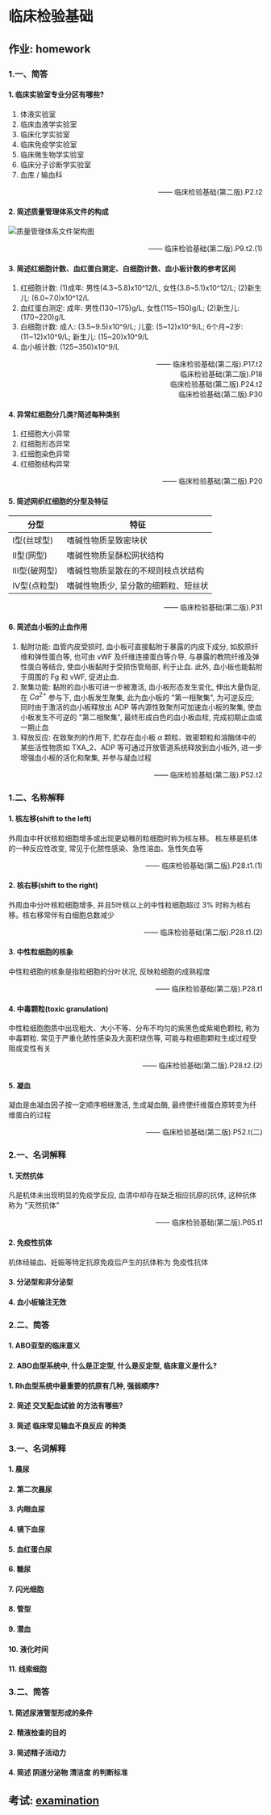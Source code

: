 # 临床检验基础

## 作业: homework

### 1.一、简答

#### 1. 临床实验室专业分区有哪些?

1. 体液实验室
2. 临床血液学实验室
3. 临床化学实验室
4. 临床免疫学实验室
5. 临床微生物学实验室
6. 临床分子诊断学实验室
7. 血库 / 输血科

<div style="text-align: right">
—— 临床检验基础(第二版).P2.t2
</div>

#### 2. 简述质量管理体系文件的构成

![质量管理体系文件架构图](images/a5aadbf51f65c26cf064ede060fae8670f787042c4240593dcb6d0323fd27874.png)  
<div style="text-align: right">
—— 临床检验基础(第二版).P9.t2.(1)
</div>

#### 3. 简述红细胞计数、血红蛋白测定、白细胞计数、血小板计数的参考区间

1. 红细胞计数: (1)成年: 男性(4.3~5.8)x10^12/L, 女性(3.8~5.1)x10^12/L; (2)新生儿: (6.0~7.0)x10^12/L
2. 血红蛋白测定: 成年: 男性(130~175)g/L, 女性(115~150)g/L; (2)新生儿: (170~220)g/L
3. 白细胞计数: 成人: (3.5~9.5)x10^9/L; 儿童: (5~12)x10^9/L; 6个月~2岁:(11~12)x10^9/L; 新生儿: (15~20)x10^9/L
4. 血小板计数: (125~350)x10^9/L

<div style="text-align: right">
—— 临床检验基础(第二版).P17.t2<br>
临床检验基础(第二版).P18<br>
临床检验基础(第二版).P24.t2<br>
临床检验基础(第二版).P30
</div>

#### 4. 异常红细胞分几类?简述每种类别

1. 红细胞大小异常
2. 红细胞形态异常
3. 红细胞染色异常
4. 红细胞结构异常

<div style="text-align: right">
—— 临床检验基础(第二版).P20
</div>

#### 5. 简述网织红细胞的分型及特征

| 分型 | 特征 |
| --- | --- |
| I型(丝球型) | 嗜碱性物质呈致密块状 |
| II型(网型) | 嗜碱性物质呈酥松网状结构 |
| III型(破网型) | 嗜碱性物质呈散在的不规则枝点状结构 |
| IV型(点粒型) | 嗜碱性物质少, 呈分散的细颗粒、短丝状 |

<div style="text-align: right">
—— 临床检验基础(第二版).P31
</div>

#### 6. 简述血小板的止血作用

1. 黏附功能: 血管内皮受损时, 血小板可直接黏附于暴露的内皮下成分, 如胶原纤维和弹性蛋白等, 也可由 vWF 及纤维连接蛋白等介导, 与暴露的教院纤维及弹性蛋白等结合, 使血小板黏附于受损伤管局部, 利于止血. 此外, 血小板也能黏附于周围的 Fg 和 vWF, 促进止血.
2. 聚集功能: 黏附的血小板可进一步被激活, 血小板形态发生变化, 伸出大量伪足, 在 $Ca^{2+}$ 参与下, 血小板发生聚集, 此为血小板的 "第一相聚集", 为可逆反应; 同时由于激活的血小板释放出 ADP 等内源性致聚剂可加速血小板的聚集, 使血小板发生不可逆的 "第二相聚集", 最终形成白色的血小板血栓, 完成初期止血或一期止血
3. 释放反应: 在致聚剂的作用下, 贮存在血小板 $\alpha$ 颗粒、致密颗粒和溶酶体中的某些活性物质如 TXA_2、ADP 等可通过开放管道系统释放到血小板外, 进一步增强血小板的活化和聚集, 并参与凝血过程

<div style="text-align: right">
—— 临床检验基础(第二版).P52.t2
</div>

### 1.二、名称解释

#### 1. 核左移(shift to the left)

外周血中杆状核粒细胞增多或出现更幼稚的粒细胞时称为核左移。 核左移是机体的一种反应性改变, 常见于化脓性感染、急性溶血、急性失血等

<div style="text-align: right">
—— 临床检验基础(第二版).P28.t1.(1)
</div>

#### 2. 核右移(shift to the right)

外周血中分叶核粒细胞增多, 并且5叶核以上的中性粒细胞超过 3% 时称为核右移。核右移常伴有白细胞总数减少

<div style="text-align: right">
—— 临床检验基础(第二版).P28.t1.(2)
</div>

#### 3. 中性粒细胞的核象

中性粒细胞的核象是指粒细胞的分叶状况, 反映粒细胞的成熟程度

<div style="text-align: right">
—— 临床检验基础(第二版).P28.t1
</div>

#### 4. 中毒颗粒(toxic granulation)

中性粒细胞胞质中出现粗大、大小不等、分布不均匀的紫黑色或紫褐色颗粒, 称为中毒颗粒. 常见于严重化脓性感染及大面积烧伤等, 可能与粒细胞颗粒生成过程受阻或变性有关

<div style="text-align: right">
—— 临床检验基础(第二版).P28.t2.(2)
</div>

#### 5. 凝血

凝血是由凝血因子按一定顺序相继激活, 生成凝血酶, 最终使纤维蛋白原转变为纤维蛋白的过程
<div style="text-align: right">
—— 临床检验基础(第二版).P52.t(二)
</div>

### 2.一、名词解释

#### 1. 天然抗体

凡是机体未出现明显的免疫学反应, 血清中却存在缺乏相应抗原的抗体, 这种抗体称为 "天然抗体"
<div style="text-align: right">
—— 临床检验基础(第二版).P65.t1
</div>

#### 2. 免疫性抗体

机体经输血、妊娠等特定抗原免疫后产生的抗体称为 免疫性抗体

#### 3. 分泌型和非分泌型

#### 4. 血小板输注无效

### 2.二、简答

#### 1. ABO亚型的临床意义

#### 2. ABO血型系统中, 什么是正定型, 什么是反定型, 临床意义是什么?

#### 1. Rh血型系统中最重要的抗原有几种, 强弱顺序?

#### 2. 简述 交叉配血试验 的方法有哪些?

#### 3. 简述 临床常见输血不良反应 的种类

### 3.一、名词解释

#### 1. 晨尿

#### 2. 第二次晨尿

#### 3. 内眼血尿

#### 4. 镜下血尿

#### 5. 血红蛋白尿

#### 6. 糖尿

#### 7. 闪光细胞

#### 8. 管型

#### 9. 潜血

#### 10. 液化时间

#### 11. 线索细胞

### 3.二、简答

#### 1. 简述尿液管型形成的条件

#### 2. 精液检查的目的

#### 3. 简述精子活动力

#### 4. 简述 阴道分泌物 清洁度 的判断标准  

## 考试: [examination](examination.md)
